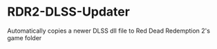 # RDR2-DLSS-Updater
 Automatically copies a newer DLSS dll file to Red Dead Redemption 2's game folder
